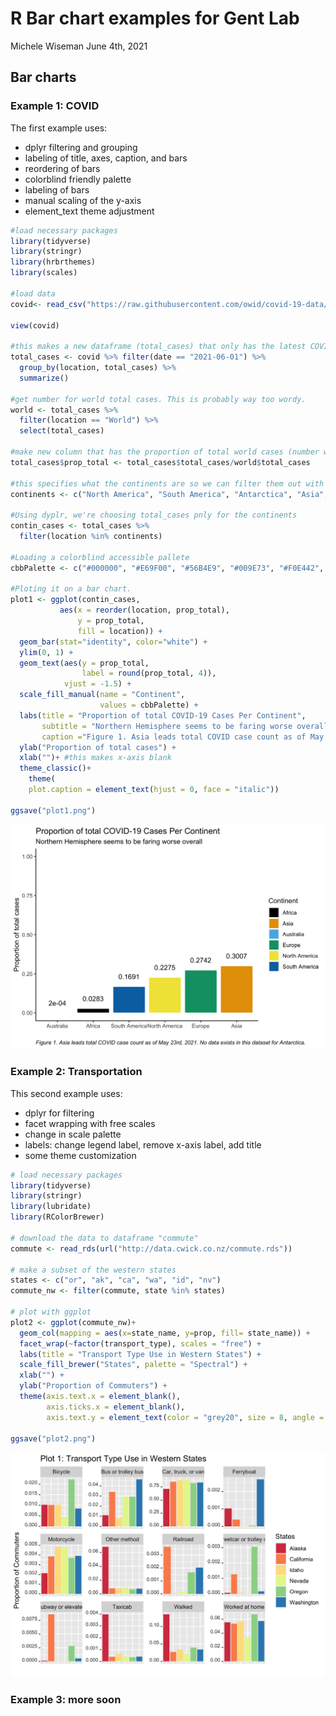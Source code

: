 R Bar chart examples for Gent Lab
================
Michele Wiseman
June 4th, 2021

## Bar charts

### Example 1: COVID

The first example uses:

-   dplyr filtering and grouping
-   labeling of title, axes, caption, and bars
-   reordering of bars
-   colorblind friendly palette
-   labeling of bars
-   manual scaling of the y-axis
-   element\_text theme adjustment

``` r
#load necessary packages
library(tidyverse)
library(stringr)
library(hrbrthemes)
library(scales)

#load data
covid<- read_csv("https://raw.githubusercontent.com/owid/covid-19-data/master/public/data/owid-covid-data.csv", na = ".")  

view(covid)

#this makes a new dataframe (total_cases) that only has the latest COVID cases count and location data
total_cases <- covid %>% filter(date == "2021-06-01") %>% 
  group_by(location, total_cases) %>% 
  summarize()

#get number for world total cases. This is probably way too wordy. 
world <- total_cases %>%
  filter(location == "World") %>%
  select(total_cases)

#make new column that has the proportion of total world cases (number was total on that day)
total_cases$prop_total <- total_cases$total_cases/world$total_cases

#this specifies what the continents are so we can filter them out with dplyr
continents <- c("North America", "South America", "Antarctica", "Asia", "Europe", "Africa", "Australia")

#Using dyplr, we're choosing total_cases pnly for the continents
contin_cases <- total_cases %>%
  filter(location %in% continents)

#Loading a colorblind accessible pallete
cbbPalette <- c("#000000", "#E69F00", "#56B4E9", "#009E73", "#F0E442", "#0072B2", "#D55E00", "#CC79A7")

#Ploting it on a bar chart. 
plot1 <- ggplot(contin_cases, 
           aes(x = reorder(location, prop_total),
               y = prop_total,
               fill = location)) +
  geom_bar(stat="identity", color="white") +
  ylim(0, 1) +
  geom_text(aes(y = prop_total,
                label = round(prop_total, 4)),
            vjust = -1.5) +
  scale_fill_manual(name = "Continent", 
                    values = cbbPalette) +
  labs(title = "Proportion of total COVID-19 Cases Per Continent", 
       subtitle = "Northern Hemisphere seems to be faring worse overall", 
       caption ="Figure 1. Asia leads total COVID case count as of May 23rd, 2021. No data exists in this dataset for Antarctica.") +
  ylab("Proportion of total cases") +
  xlab("")+ #this makes x-axis blank
  theme_classic()+
    theme(
    plot.caption = element_text(hjust = 0, face = "italic"))

ggsave("plot1.png")
```

![](plot1.png)

### Example 2: Transportation

This second example uses:

-   dplyr for filtering
-   facet wrapping with free scales
-   change in scale palette
-   labels: change legend label, remove x-axis label, add title
-   some theme customization

``` r
# load necessary packages
library(tidyverse)
library(stringr)
library(lubridate)
library(RColorBrewer)

# download the data to dataframe "commute"
commute <- read_rds(url("http://data.cwick.co.nz/commute.rds"))

# make a subset of the western states
states <- c("or", "ak", "ca", "wa", "id", "nv")
commute_nw <- filter(commute, state %in% states)

# plot with ggplot
plot2 <- ggplot(commute_nw)+
  geom_col(mapping = aes(x=state_name, y=prop, fill= state_name)) +
  facet_wrap(~factor(transport_type), scales = "free") +
  labs(title = "Transport Type Use in Western States") +
  scale_fill_brewer("States", palette = "Spectral") +
  xlab("") +
  ylab("Proportion of Commuters") +
  theme(axis.text.x = element_blank(),
        axis.ticks.x = element_blank(),
        axis.text.y = element_text(color = "grey20", size = 8, angle = 0, hjust = 1, vjust = 0, face = "plain"))

ggsave("plot2.png")
```

![](plot2.png)

### Example 3: more soon
